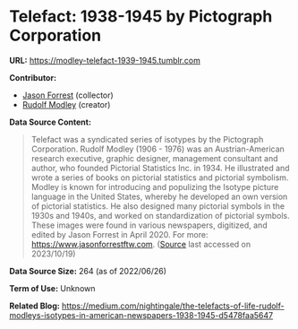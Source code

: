 # Telefact: 1938-1945 by Pictograph Corporation

**URL:** <https://modley-telefact-1939-1945.tumblr.com>

**Contributor:**
- [Jason Forrest](https://www.jasonforrestftw.com/) (collector)
- [Rudolf Modley](https://en.wikipedia.org/wiki/Rudolf_Modley) (creator)

**Data Source Content:**
> Telefact was a syndicated series of isotypes by the Pictograph Corporation. Rudolf Modley (1906 - 1976) was an Austrian-American research executive, graphic designer, management consultant and author, who founded Pictorial Statistics Inc. in 1934. He illustrated and wrote a series of books on pictorial statistics and pictorial symbolism. Modley is known for introducing and populizing the Isotype picture language in the United States, whereby he developed an own version of pictorial statistics. He also designed many pictorial symbols in the 1930s and 1940s, and worked on standardization of pictorial symbols. These images were found in various newspapers, digitized, and edited by Jason Forrest in April 2020. For more: https://www.jasonforrestftw.com. ([Source](https://modley-telefact-1939-1945.tumblr.com/) last accessed on 2023/10/19)

**Data Source Size:** 264 (as of 2022/06/26)

**Term of Use:** Unknown

**Related Blog:** <https://medium.com/nightingale/the-telefacts-of-life-rudolf-modleys-isotypes-in-american-newspapers-1938-1945-d5478faa5647>

